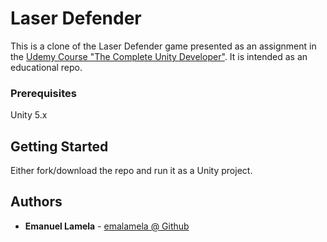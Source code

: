 # Laser Defender

This is a clone of the Laser Defender game presented as an assignment in the [Udemy Course "The Complete Unity Developer"](https://www.udemy.com/course-dashboard-redirect?course_id=258316). It is intended as an educational repo.

### Prerequisites

Unity 5.x

## Getting Started

Either fork/download the repo and run it as a Unity project.

## Authors

* **Emanuel Lamela** - [emalamela @ Github](https://github.com/PurpleBooth)
